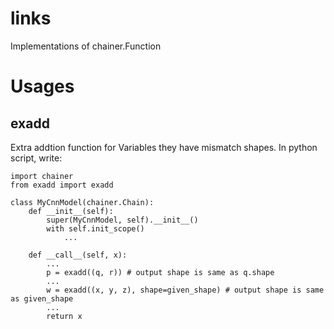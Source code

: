 # links
Implementations of chainer.Function

# Usages
## exadd
Extra addtion function for Variables they have mismatch shapes.
In python script, write:
```
import chainer
from exadd import exadd

class MyCnnModel(chainer.Chain):
    def __init__(self):
        super(MyCnnModel, self).__init__()
        with self.init_scope()
            ...

    def __call__(self, x):
        ...
        p = exadd((q, r)) # output shape is same as q.shape
        ...
        w = exadd((x, y, z), shape=given_shape) # output shape is same as given_shape
        ...
        return x
```

